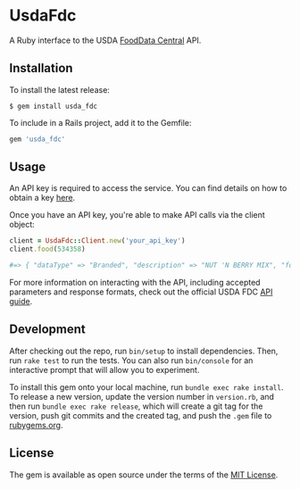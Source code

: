 # UsdaFdc

A Ruby interface to the USDA [FoodData Central](https://fdc.nal.usda.gov) API.

## Installation

To install the latest release:

    $ gem install usda_fdc

To include in a Rails project, add it to the Gemfile:

```ruby
gem 'usda_fdc'
```

## Usage

An API key is required to access the service. You can find details on how to obtain a key [here](https://fdc.nal.usda.gov/api-guide.html#bkmk-3).

Once you have an API key, you're able to make API calls via the client object:

```ruby
client = UsdaFdc::Client.new('your_api_key')
client.food(534358)

#=> { "dataType" => "Branded", "description" => "NUT 'N BERRY MIX", "fdcId" => 534358, ... }
```

For more information on interacting with the API, including accepted parameters and response formats, check out the official USDA FDC [API guide](https://fdc.nal.usda.gov/api-guide.html).

## Development

After checking out the repo, run `bin/setup` to install dependencies. Then, run `rake test` to run the tests. You can also run `bin/console` for an interactive prompt that will allow you to experiment.

To install this gem onto your local machine, run `bundle exec rake install`. To release a new version, update the version number in `version.rb`, and then run `bundle exec rake release`, which will create a git tag for the version, push git commits and the created tag, and push the `.gem` file to [rubygems.org](https://rubygems.org).

## License

The gem is available as open source under the terms of the [MIT License](https://opensource.org/licenses/MIT).

